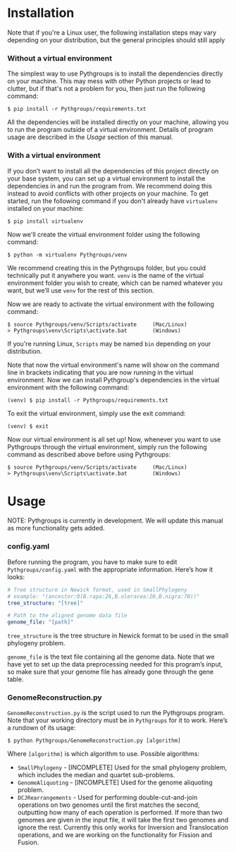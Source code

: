 # Installation 

Note that if you're a Linux user, the following installation steps may vary depending on your distribution, but the general principles should still apply

### Without a virtual environment

The simplest way to use Pythgroups is to install the dependencies directly on your machine. This may mess with other Python projects or lead to clutter, but if that's not a problem for you, then just run the following command:

    $ pip install -r Pythgroups/requirements.txt

All the dependencies will be installed directly on your machine, allowing you to run the program outside of a virtual environment. Details of program usage are described in the *Usage* section of this manual.

### With a virtual environment

If you don’t want to install all the dependencies of this project directly on your base system, you can set up a virtual environment to install the dependencies in and run the program from. We recommend doing this instead to avoid conflicts with other projects on your machine. To get started, run the following command if you don't already have `virtualenv` installed on your machine:

    $ pip install virtualenv

Now we'll create the virtual environment folder using the following command:

    $ python -m virtualenv Pythgroups/venv

We recommend creating this in the Pythgroups folder, but you could technically put it anywhere you want. `venv` is the name of the virtual environment folder you wish to create, which can be named whatever you want, but we’ll use `venv` for the rest of this section.

Now we are ready to activate the virtual environment with the following command:

    $ source Pythgroups/venv/Scripts/activate     (Mac/Linux)
    > Pythgroups\venv\Scripts\activate.bat        (Windows) 

If you're running Linux, `Scripts` may be named `bin` depending on your distribution.

Note that now the virtual environment's name will show on the command line in brackets indicating that you are now running in the virtual environment. Now we can install Pythgroup's dependencies in the virtual environment with the following command:

    (venv) $ pip install -r Pythgroups/requirements.txt

To exit the virtual environment, simply use the exit command:
    
    (venv) $ exit

Now our virtual environment is all set up! Now, whenever you want to use Pythgroups through the virtual environment, simply run the following command as described above before using Pythgroups:

    $ source Pythgroups/venv/Scripts/activate     (Mac/Linux)
    > Pythgroups\venv\Scripts\activate.bat        (Windows)


# Usage

NOTE: Pythgroups is currently in development. We will update this manual as more functionality gets added.

### config.yaml

Before running the program, you have to make sure to edit `Pythgroups/config.yaml` with the appropriate information. Here’s how it looks:

```YAML
# Tree structure in Newick format, used in SmallPhylogeny
# example: "(ancestor:0(B.rapa:26,B.oleracea:28,B.nigra:70))"
tree_structure: "[tree]"

# Path to the aligned genome data file
genome_file: "[path]"
```

`tree_structure` is the tree structure in Newick format to be used in the small phylogeny problem.

`genome_file` is the text file containing all the genome data. Note that we have yet to set up the data preprocessing needed for this program’s input, so make sure that your genome file has already gone through the gene table.

### GenomeReconstruction.py

`GenomeReconstruction.py` is the script used to run the Pythgroups program. Note that your working directory must be in `Pythgroups` for it to work. Here’s a rundown of its usage:

    $ python Pythgroups/GenomeReconstruction.py [algorithm]

Where `[algorithm]` is which algorithm to use. Possible algorithms:
* `SmallPhylogeny` - [INCOMPLETE] Used for the small phylogeny problem, which includes the median and quartet sub-problems.
* `GenomeAliquoting` - [INCOMPLETE] Used for the genome aliquoting problem.
* `DCJRearrangements` - Used for performing double-cut-and-join operations on two genomes until the first matches the second, outputting how many of each operation is performed. If more than two genomes are given in the input file, it will take the first two genomes and ignore the rest. Currently this only works for Inversion and Translocation operations, and we are working on the functionality for Fission and Fusion.

